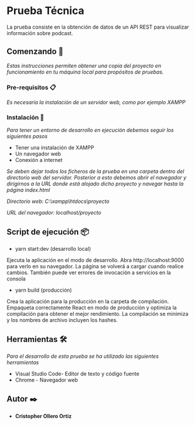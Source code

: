 # Prueba Técnica

La prueba consiste en la obtención de datos de un API REST para visualizar información sobre podcast.

## Comenzando 🚀

_Estas instrucciones permiten obtener una copia del proyecto en funcionamiento en tu máquina local para propósitos de pruebas._


### Pre-requisitos 📋

_Es necesaria la instalación de un servidor web, como por ejemplo XAMPP_


### Instalación 🔧

_Para tener un entorno de desarrollo en ejecución debemos seguir los siguientes pasos_

+ Tener una instalación de XAMPP
+ Un navegador web
+ Conexión a internet

_Se deben dejar todos los ficheros de la prueba en una carpeta dentro del directorio web del servidor. Posterior a esto debemos abrir el navegador
y dirigirnos a la URL donde está alojado dicho proyecto y navegar hasta la página index.html_

_Directorio web: C:\xampp\htdocs\proyecto_

_URL del navegador: localhost/proyecto_

## Script de ejecución 📦

+ yarn start:dev (desarrollo local)

Ejecuta la aplicación en el modo de desarrollo.
Abra http://localhost:9000 para verlo en su navegador.
La página se volverá a cargar cuando realice cambios.
También puede ver errores de invocación a servicios en la consola

+ yarn build (producción)

Crea la aplicación para la producción en la carpeta de compilación.
Empaqueta correctamente React en modo de producción y optimiza la compilación para obtener el mejor rendimiento.
La compilación se minimiza y los nombres de archivo incluyen los hashes.


## Herramientas 🛠️

_Para el desarrollo de esta prueba se ha utilizado las siguientes herramientas_

* Visual Studio Code- Editor de texto y código fuente
* Chrome - Navegador web


## Autor ✒️

* **Cristopher Ollero Ortiz**


